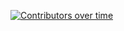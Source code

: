 [![Contributors over time](https://contributor-graph-api.apiseven.com/contributors-svg?chart=contributorOverTime&repo=cyberbadgerr/cyberbadgerr)](https://www.apiseven.com/en/contributor-graph?chart=contributorOverTime&repo=cyberbadgerr/cyberbadgerr)
